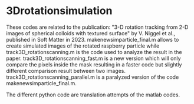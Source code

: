 # 3Drotationsimulation
These codes are related to the publication: "3-D rotation tracking from 2-D images of spherical colloids with textured surface" by V. Niggel et al., published in Soft Matter in 2023.
makenewsimparticle_final.m allows to create simulated images of the rotated raspberry particle while track3D_rotationscanning.m is the code used to analyze the result in the paper. 
track3D_rotationscanning_fast.m is a new version which will only compare the pixels inside the mask resulting in a faster code but slightly different comparison result between two images.
track3D_rotationscanning_parallel.m is a paralyzed version of the code makenewsimparticle_final.m.

The different python code are translation attempts of the matlab codes.
